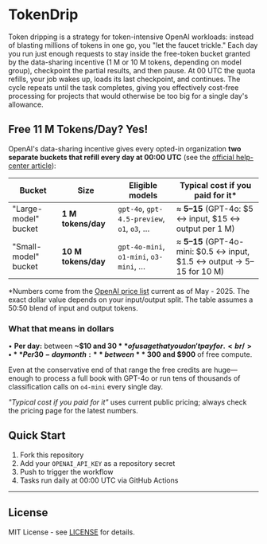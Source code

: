 # TokenDrip

Token dripping is a strategy for token-intensive OpenAI workloads: instead of blasting millions of tokens in one go, you "let the faucet trickle." Each day you run just enough requests to stay inside the free-token bucket granted by the data-sharing incentive (1 M or 10 M tokens, depending on model group), checkpoint the partial results, and then pause. At 00 UTC the quota refills, your job wakes up, loads its last checkpoint, and continues. The cycle repeats until the task completes, giving you effectively cost-free processing for projects that would otherwise be too big for a single day's allowance.

## Free 11 M Tokens/Day?  Yes!

OpenAI's data-sharing incentive gives every opted-in organization **two separate buckets that refill every day at 00:00 UTC** (see the [official help-center article](https://help.openai.com/en/articles/10306912-sharing-feedback-evaluation-and-fine-tuning-data-and-api-inputs-and-outputs-with-openai)):

| Bucket | Size | Eligible models | Typical cost if you paid for it* |
|--------|------|-----------------|------------------------------------|
| "Large-model" bucket | **1 M tokens/day** | `gpt-4o`, `gpt-4.5-preview`, `o1`, `o3`, … | ≈ **$5–$15** (GPT-4o: $5 ↔ input, $15 ↔ output per 1 M) |
| "Small-model" bucket | **10 M tokens/day** | `gpt-4o-mini`, `o1-mini`, `o3-mini`, … | ≈ **$5–$15** (GPT-4o-mini: $0.5 ↔ input, $1.5 ↔ output → $5–$15 for 10 M) |

*Numbers come from the [OpenAI price list](https://openai.com/api/pricing/) current as of May - 2025.  The exact dollar value depends on your input/output split.  The table assumes a 50∶50 blend of input and output tokens.

### What that means in dollars

• **Per day:** between **~$10 and $30** of usage that you don't pay for.<br/>
• **Per 30-day month:** between **~$300 and $900** of free compute.

Even at the conservative end of that range the free credits are huge—enough to process a full book with GPT-4o or run tens of thousands of classification calls on `o4-mini` every single day.

*"Typical cost if you paid for it"* uses current public pricing; always check the pricing page for the latest numbers.

## Quick Start

1. Fork this repository
2. Add your `OPENAI_API_KEY` as a repository secret
3. Push to trigger the workflow
4. Tasks run daily at 00:00 UTC via GitHub Actions

---

## License

MIT License - see [LICENSE](LICENSE) for details.
